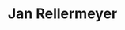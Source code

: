 ---
# Display name
title: "Jan Rellermeyer"

# Role/position (e.g., (Assistant/Associate/Full) Professor, Postdoctoral Researchers, Ph.D. Candidate)
roles: [Deploying ML Models at scale]

# The start and end year of being part of this group.
# If the author is an active member, leave member_end empty. Otherwise, fill in.
member_start: 
member_end:

# Organizations/Affiliations
organizations:
  - name: Delft University of Technology
    url: "https://www.tudelft.nl/"
    country: NL

# Short bio (displayed in user profile at end of posts)
bio: >
  AI4Fintech

# List each interest with a dash
interests:
  - Computational Intelligence for SE
  - Security Testing
  - Blockchain

# Social/Academic Networking
# For available icons, see: https://sourcethemes.com/academic/docs/page-builder/#icons
# For an email link, use "fas" icon pack, "envelope" icon, and a link in the
# form "mailto:your-email@example.com" or "/#contact" for contact widget.
social:
  - icon: twitter
    icon_pack: fab
    link: https://twitter.com/rellermeyer
  - icon: linkedin-in
    icon_pack: fab
    link: https://www.linkedin.com/in/rellermeyer/?originalSubdomain=nl
  - icon: google-scholar
    icon_pack: ai
    link: https://scholar.google.com/citations?user=hnCSi8gAAAAJ&hl=en

# Highlight the author in author lists? (true/false)
highlight_name: true

# Organizational groups that you belong to (for People widget)
# Use one of the following values: 
#   - Management
#   - Stakeholders
#   - Track Leaders
#   - Students
#   - PhD Students
#   - MSc Students
#   - BSc Students
#   - Assistant Professor
#   - Full Professor
user_groups:
  - Track Leaders
  - Deploying ML Models at scale
---